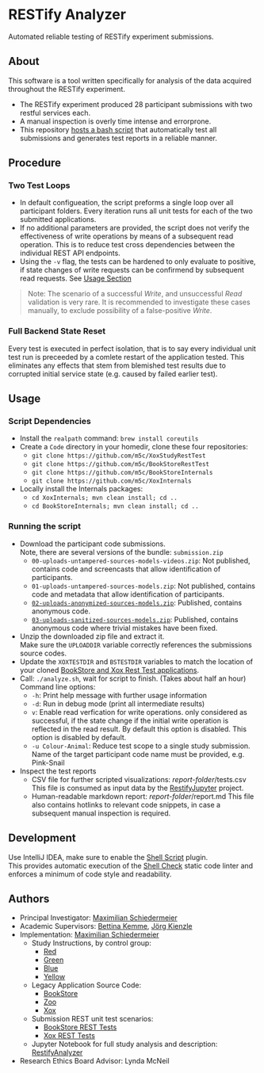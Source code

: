 # RESTify Analyzer

Automated reliable testing of RESTify experiment submissions.

## About

This software is a tool written specifically for analysis of the data acquired throughout the RESTify experiment.

 * The RESTify experiment produced 28 participant submissions with two restful services each.  
 * A manual inspection is overly time intense and errorprone.
 * This repository [hosts a bash script](analyze.sh) that automatically test all submissions and generates test reports in a reliable manner.

## Procedure

### Two Test Loops

 * In default configueation, the script preforms a single loop over all participant folders. Every iteration runs all unit tests for each of the two submitted applications.
 * If no additional parameters are provided, the script does not verify the effectiveness of write operations by means of a subsequent read operation. This is to reduce test cross dependencies between the individual REST API endpoints.
 * Using the ```-v``` flag, the tests can be hardened to only evaluate to positive, if state changes of write requests can be confirmend by subsequent read requests. See [Usage Section](#usage) 

 > Note: The scenario of a successful *Write*, and unsuccessful *Read* validation is very rare. It is recommended to investigate these cases manually, to exclude possibility of a false-positive *Write*.

### Full Backend State Reset

Every test is executed in perfect isolation, that is to say every individual unit test run is preceeded by a comlete restart of the application tested. This eliminates any effects that stem from blemished test results due to corrupted initial service state (e.g. caused by failed earlier test).

## Usage

### Script Dependencies

 * Install the ```realpath``` command: ```brew install coreutils```
 * Create a ```Code``` directory in your homedir, clone these four repositories:
     * ```git clone https://github.com/m5c/XoxStudyRestTest```
     * ```git clone https://github.com/m5c/BookStoreRestTest```
     * ```git clone https://github.com/m5c/BookStoreInternals```
     * ```git clone https://github.com/m5c/XoxInternals```
 * Locally install the Internals packages:
    * ```cd XoxInternals; mvn clean install; cd ..```
    * ```cd BookStoreInternals; mvn clean install; cd ..```


### Running the script

 * Download the participant code submissions.    
Note, there are several versions of the bundle: ```submission.zip```
     * ```00-uploads-untampered-sources-models-videos.zip```: Not published, contains code and screencasts that allow identification of participants.
     * ```01-uploads-untampered-sources-models.zip```: Not published, contains code and metadata that allow identification of participants.
     * [```02-uploads-anonymized-sources-models.zip```](https://www.cs.mcgill.ca/~mschie3/restify/02-uploads-anonymized-sources-models.zip): Published, contains anonymous code.
     * [```03-uploads-sanitized-sources-models.zip```](https://www.cs.mcgill.ca/~mschie3/restify/03-uploads-sanitized-sources-models.zip): Published, contains anonymous code where trivial mistakes have been fixed.
 * Unzip the downloaded zip file and extract it.  
Make sure the ```UPLOADDIR``` variable correctly references the submissions source codes.
 * Update the ```XOXTESTDIR``` and ```BSTESTDIR``` variables to match the location of your cloned [BookStore and Xox Rest Test applications](#script-dependencies).
 * Call: ```./analyze.sh```, wait for script to finish. (Takes about half an hour)  
Command line options:
   * ```-h```: Print help message with further usage information
   * ```-d```: Run in debug mode (print all intermediate results)
   * ```v```: Enable read verfication for write operations.  only considered as successful, if the state change if the initial write operation is reflected in the read result. By default this option is disabled.
 This option is disabled by default.
   *  ```-u Colour-Animal```:  Reduce test scope to a single study submission. Name of the target participant code name must be provided, e.g. Pink-Snail
 * Inspect the test reports
   * CSV file for further scripted visualizations: *report-folder*/tests.csv  
This file is consumed as input data by the [RestifyJupyter](https://github.com/m5c/RestifyJupyter) project.
   * Human-readable markdown report: *report-folder*/report.md
 This file also contains hotlinks to relevant code snippets, in case a subsequent manual inspection is required.

## Development

Use IntelliJ IDEA, make sure to enable the [Shell Script](https://plugins.jetbrains.com/plugin/13122-shell-script) plugin.  
This provides automatic execution of the [Shell Check](https://www.shellcheck.net/) static code linter and enforces a minimum of code style and readability.

## Authors

* Principal Investigator: [Maximilian Schiedermeier](https://www.cs.mcgill.ca/~mschie3/)
* Academic Supervisors: [Bettina Kemme](https://www.cs.mcgill.ca/~kemme/), [Jörg Kienzle](https://www.cs.mcgill.ca/~joerg/Home/Jorgs_Home.html)
* Implementation: [Maximilian Schiedermeier](https://github.com/m5c)
   * Study Instructions, by control group:
      * [Red](https://www.cs.mcgill.ca/~mschie3/red/restify-study/)
      * [Green](https://www.cs.mcgill.ca/~mschie3/green/restify-study/)
      * [Blue](https://www.cs.mcgill.ca/~mschie3/blue/restify-study/)
      * [Yellow](https://www.cs.mcgill.ca/~mschie3/yellow/restify-study/)
   * Legacy Application Source Code:
      * [BookStore](https://github.com/m5c/BookStoreInternals/tree/RESTifyStudy)
      * [Zoo](https://github.com/m5c/Zoo/tree/RESTifyStudy)
      * [Xox](https://github.com/m5c/XoxInternals/tree/RESTifyStudy)
   * Submission REST unit test scenarios:
     * [BookStore REST Tests](https://github.com/m5c/BookStoreRestTest)
     * [Xox REST Tests](https://github.com/m5c/XoxStudyRestTest)
   * Jupyter Notebook for full study analysis and description: [RestifyAnalyzer](https://github.com/m5c/RestifyAnalyzer)
* Research Ethics Board Advisor: Lynda McNeil